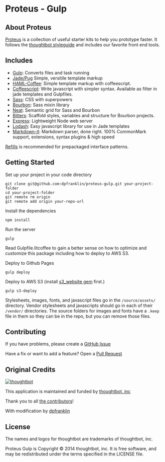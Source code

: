 # Proteus - Gulp

## About Proteus
[Proteus](http://github.com/thoughtbot/proteus) is a collection of useful
starter kits to help you prototype faster. It follows the
[thoughtbot styleguide](https://github.com/thoughtbot/guides) and includes our
favorite front end tools.

Includes
--------
* [Gulp](http://gulpjs.com): Converts files and task running
* [Jade/Pug](https://github.com/phated/gulp-jade)
  Simple, versitile template markup
* [HAML-Coffee](http://haml-coffee-online.herokuapp.com/):
  Simple template markup with coffeescript.
* [Coffeescript](http://coffeescript.org):
  Write javascript with simpler syntax. Available as filter in jade templates and Gulpfiles.
* [Sass](http://sass-lang.com):
  CSS with superpowers
* [Bourbon](http://bourbon.io):
  Sass mixin library
* [Neat](http://neat.bourbon.io):
  Semantic grid for Sass and Bourbon
* [Bitters](http://bitters.bourbon.io):
  Scaffold styles, variables and structure for Bourbon projects.
* [Express](http://expressjs.com):
  Lightweight Node web server
* [Lodash](https://lodash.com/):
  Easy javascript library for use in Jade templates
* [Markdown-it](https://markdown-it.github.io/):
  Markdown parser, done right. 100% CommonMark support, extensions, syntax plugins & high speed

[Refills](http://refills.bourbon.io/) is recommended for prepackaged interface patterns.

Getting Started
---------------
Set up your project in your code directory
```
git clone git@github.com:dpfranklin/proteus-gulp.git your-project-folder
cd your-project-folder
git remote rm origin
git remote add origin your-repo-url
```

Install the dependencies
```
npm install
```

Run the server
```
gulp
```

Read Gulpfile.litcoffee to gain a better sense on how to optimize and customize this package including how to deploy to AWS S3.


Deploy to Github Pages
```
gulp deploy
```

Deploy to AWS S3 (install [s3_website gem](https://github.com/laurilehmijoki/s3_website) first.)
```
gulp s3-deploy
```


Stylesheets, images, fonts, and javascript files go in the `/source/assets/` directory.
Vendor stylesheets and javascripts should go in each of their `/vendor/` directories.
The source folders for images and fonts have a `.keep` file in them so they can be in the repo, but you can remove those files.

Contributing
------------

If you have problems, please create a
[GitHub Issue](https://github.com/dpfranklin/proteus-gulp/issues)

Have a fix or want to add a feature? Open a
[Pull Request](https://github.com/dpfranklin/proteus-gulp/pulls)


Original Credits
-------

[![thoughtbot](http://images.thoughtbot.com/bourbon/thoughtbot-logo.svg)](http://thoughtbot.com)

This application is maintained and funded by [thoughtbot, inc](http://thoughtbot.com/community)

Thank you to all [the contributors](https://github.com/thoughtbot/proteus-middleman/contributors)!

With modification by [dpfranklin](https://github.com/dpfranklin)

License
-------

The names and logos for thoughtbot are trademarks of thoughtbot, inc.

Proteus Gulp is Copyright © 2014 thoughtbot, inc. It is free software, and may be
redistributed under the terms specified in the LICENSE file.

